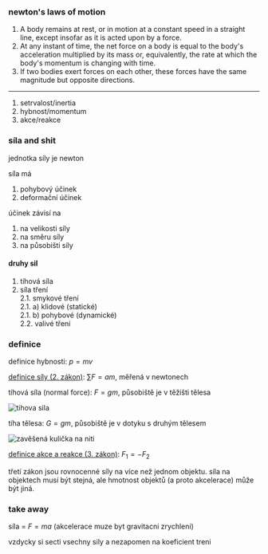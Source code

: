 ### newton's laws of motion

1. A body remains at rest, or in motion at a constant speed in a straight line, except insofar as it is acted upon by a force.
2. At any instant of time, the net force on a body is equal to the body's acceleration multiplied by its mass or, equivalently, the rate at which the body's momentum is changing with time.
3. If two bodies exert forces on each other, these forces have the same magnitude but opposite directions.

-----------

1. setrvalost/inertia
2. hybnost/momentum
3. akce/reakce

### síla and shit

jednotka síly je newton

síla má 
1. pohybový účinek
2. deformační účinek

účinek závisí na
1. na velikosti síly
2. na směru síly
3. na působišti síly

#### druhy sil

1. tíhová síla
2. síla tření  
2.1. smykové tření  
2.1. a) klidové (statické)  
2.1. b) pohybové (dynamické)  
2.2. valivé tření

### definice

definice hybnosti: $p = m v$

[definice síly (2. zákon)](https://www.khanacademy.org/science/physics/forces-newtons-laws/newtons-laws-of-motion/a/what-is-newtons-second-law): $\displaystyle\sum F = a m$, měřená v newtonech

tíhová síla (normal force): $F = g m$, působiště je v těžišti tělesa

![tihova sila](https://lh5.googleusercontent.com/-Fp0C2iHbLmcEr96Yhmdy9KKjHXKExCAOAjDoc_gbyPLSpzMOWub7Yl1Hvu8z801fPaQTc3zkcXCt_G2FiGs_eUjc2LxLfXXiz3cy9pmX-mgNtn0sIFeFpkNBSbhGNE1iQ=w1280)

tíha tělesa: $G = g m$, působiště je v dotyku s druhým tělesem

![zavěšená kulička na niti](https://lh6.googleusercontent.com/aKjy2sQ-0lQ7oUEJyTEkdjQIQVqQNDJZr6AHxh4URxXvx-qk3-KRTkAZHFp_2MHQUdcIuwE9OGxPCJhz8wNk9dz43zyqi2kNvaHitb2-L1fnn21pLCilbppUVIJng8UDuQ=w1280)

[definice akce a reakce (3. zákon)](https://www.khanacademy.org/science/physics/forces-newtons-laws/newtons-laws-of-motion/a/what-is-newtons-third-law): $F_1 = -F_2$

třetí zákon jsou rovnocenné síly na více než jednom objektu. síla na objektech musí být stejná, ale hmotnost objektů (a proto akcelerace) může být jiná.

### take away

síla = $F = m a$ (akcelerace muze byt gravitacni zrychleni)

vzdycky si secti vsechny sily a nezapomen na koeficient treni
